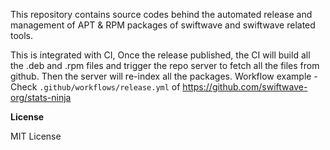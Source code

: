 This repository contains source codes behind the automated release and management of APT & RPM packages of swiftwave and swiftwave related tools.

This is integrated with CI, Once the release published, the CI will build all the .deb and .rpm files and trigger the repo server to fetch all the files from github. Then the server will re-index all the packages. Workflow example - Check `.github/workflows/release.yml` of https://github.com/swiftwave-org/stats-ninja


**License**

MIT License
